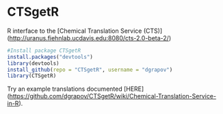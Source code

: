 CTSgetR
=======

R interface to the [Chemical Translation Service (CTS)] (http://uranus.fiehnlab.ucdavis.edu:8080/cts-2.0-beta-2/)

```R
#Install package CTSgetR
install.packages("devtools")
library(devtools)
install_github(repo = "CTSgetR", username = "dgrapov")
library(CTSgetR)
```

Try an example translations documented [HERE] (https://github.com/dgrapov/CTSgetR/wiki/Chemical-Translation-Service-in-R).
